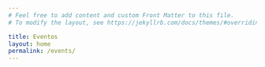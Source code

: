 ```yaml
---
# Feel free to add content and custom Front Matter to this file.
# To modify the layout, see https://jekyllrb.com/docs/themes/#overriding-theme-defaults

title: Eventos
layout: home
permalink: /events/
---
```



<script data-name="BMC-Widget" data-cfasync="false" src="https://cdnjs.buymeacoffee.com/1.0.0/widget.prod.min.js" data-id="alansiqma" data-description="Support me on Buy me a coffee!" data-message="Olá, que tal me pagar um café?" data-color="#FF813F" data-position="Right" data-x_margin="18" data-y_margin="18"></script>